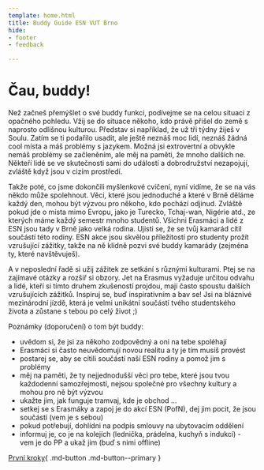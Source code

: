 ```yaml
---
template: home.html
title: Buddy Guide ESN VUT Brno
hide:
- footer
- feedback

---
```


# Čau, buddy!

Než začneš přemýšlet o své buddy funkci, podívejme se na celou situaci z opačného pohledu. Vžij se do situace někoho, kdo právě přišel do země s naprosto odlišnou kulturou. Představ si například, že už tři týdny žiješ v Soulu. Zatím se ti podařilo usadit, ale ještě neznáš moc lidí, neznáš žádná cool místa a máš problémy s jazykem. Možná jsi extrovertní a obvykle nemáš problémy se začleněním, ale měj na paměti, že mnoho dalších ne. Někteří lidé se ve skutečnosti sami do událostí a dobrodružství nezapojují, zvláště když jsou v cizím prostředí.

Takže poté, co jsme dokončili myšlenkové cvičení, nyní vidíme, že se na vás někdo může spolehnout. Věci, které jsou jednoduché a které v Brně děláme každý den, mohou být výzvou pro někoho, kdo pochází odjinud. Zvláště pokud jde o místa mimo Evropu, jako je Turecko, Tchaj-wan, Nigérie atd., ze kterých máme každý semestr mnoho studentů. Všichni Erasmáci a lidé z ESN jsou tady v Brně jako velká rodina. Ujisti se, že se tvůj kamarád cítil součástí této rodiny. ESN akce jsou skvělou příležitostí pro studenty prožít vzrušující zážitky, takže na ně klidně pozvi své buddy kamarády (zejména ty, které navštěvuješ).

A v neposlední řadě si užij zážitek ze setkání s různými kulturami. Ptej se na zajímavé otázky a rozšiř si obzory. Jet na Erasmus vyžaduje určitou odvahu a lidé, kteří si tímto druhem zkušeností projdou, mají často spoustu dalších vzrušujících zážitků. Inspiruj se, buď inspirativním a bav se! Jsi na bláznivé mezinárodní jízdě, která je velmi unikátní součástí tvého studentského života a zůstane s tebou po celý život ;)


Poznámky (doporučení) o tom být buddy:

- uvědom si, že jsi za někoho zodpovědný a oni na tebe spoléhají
- Erasmáci si často neuvědomují novou realitu a ty je tím musíš provést
- postarej se, aby se cítili součástí naší ESN rodiny a pomož jim s problémy
- měj na paměti, že ty nejjednodušší věci pro tebe, které jsou tvou každodenní samozřejmostí, nejsou společné pro všechny kultury a mohou pro ně být výzvou
- ukažte jim, jak funguje tramvaj, kde je obchod …
- setkej se s Erasmáky a zapoj je do akcí ESN (PofN), dej jim pocit, že jsou součástí (vem je s sebou)
- pokud potřebují, dohlídni na podpis smlouvy na ubytovacím oddělení
- informuj je, co je na kolejích (lednička, prádelna, kuchyň s indukcí) - vem je do PP a ukaž jim (buď s nimi offline)


[První kroky](first-steps.md){ .md-button .md-button--primary }
